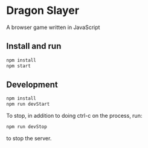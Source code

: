 # Dragon Slayer

A browser game written in JavaScript

## Install and run

```sh
npm install
npm start
```

## Development

```sh
npm install
npm run devStart
```
To stop, in addition to doing ctrl-c on the process, run:
```sh
npm run devStop
```
to stop the server.
